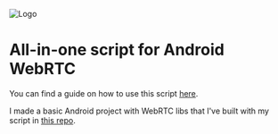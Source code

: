 ![Logo](https://raw.githubusercontent.com/rfazi/android_webrtc/main/imgs/logo.png)
# All-in-one script for Android WebRTC

You can find a guide on how to use this script <a href='https://medium.com/@fazi.ruben/how-to-build-webrtc-for-android-683c876c9d84'>here</a>.

I made a basic Android project with WebRTC libs that I've built with my script in <a href='https://github.com/rfazi/android_webrtc'>this repo</a>.